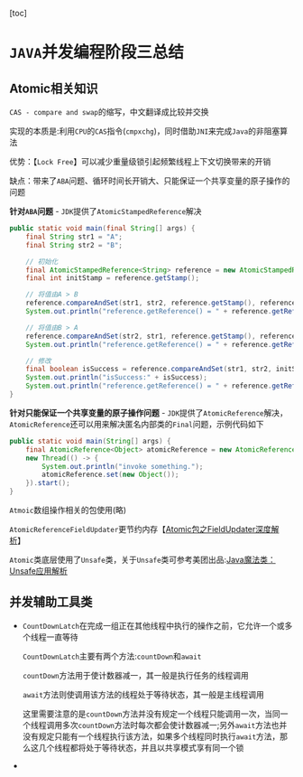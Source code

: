 [toc]

# `JAVA`并发编程阶段三总结

## Atomic相关知识

`CAS - compare and swap`的缩写，中文翻译成比较并交换

实现的本质是:利用`CPU`的`CAS`指令(`cmpxchg`)，同时借助`JNI`来完成`Java`的非阻塞算法

优势：【`Lock Free`】可以减少重量级锁引起频繁线程上下文切换带来的开销

缺点：带来了`ABA`问题、循环时间长开销大、只能保证一个共享变量的原子操作的问题

**针对`ABA`问题** - `JDK`提供了`AtomicStampedReference`解决

```java
public static void main(final String[] args) {
    final String str1 = "A";
    final String str2 = "B";

    // 初始化
    final AtomicStampedReference<String> reference = new AtomicStampedReference<String>(str1, 1);
    final int initStamp = reference.getStamp();

    // 将值由A > B
    reference.compareAndSet(str1, str2, reference.getStamp(), reference.getStamp() + 1);
    System.out.println("reference.getReference() = " + reference.getReference());

    // 将值由B > A
    reference.compareAndSet(str2, str1, reference.getStamp(), reference.getStamp() + 1);
    System.out.println("reference.getReference() = " + reference.getReference());

    // 修改
    final boolean isSuccess = reference.compareAndSet(str1, str2, initStamp, reference.getStamp() + 1);
    System.out.println("isSuccess:" + isSuccess);
    System.out.println("reference.getReference() = " + reference.getReference());
}
```

**针对只能保证一个共享变量的原子操作问题** - `JDK`提供了`AtomicReference`解决，`AtomicReference`还可以用来解决匿名内部类的`Final`问题，示例代码如下

```java
public static void main(String[] args) {
    final AtomicReference<Object> atomicReference = new AtomicReference<>(new Object());
    new Thread(() -> {
        System.out.println("invoke something.");
        atomicReference.set(new Object());
    }).start();
}
```

`Atmoic`数组操作相关的包使用(略)

`AtomicReferenceFieldUpdater`更节约内存【[Atomic包之FieldUpdater深度解析](https://github.com/aCoder2013/blog/issues/10)】

`Atomic`类底层使用了`Unsafe`类，关于`Unsafe`类可参考美团出品:[Java魔法类：Unsafe应用解析](https://tech.meituan.com/2019/02/14/talk-about-java-magic-class-unsafe.html)

## 并发辅助工具类

- `CountDownLatch`在完成一组正在其他线程中执行的操作之前，它允许一个或多个线程一直等待

    `CountDownLatch`主要有两个方法:`countDown`和`await`

    `countDown`方法用于使计数器减一，其一般是执行任务的线程调用

    `await`方法则使调用该方法的线程处于等待状态，其一般是主线程调用

    这里需要注意的是`countDown`方法并没有规定一个线程只能调用一次，当同一个线程调用多次`countDown`方法时每次都会使计数器减一;另外`await`方法也并没有规定只能有一个线程执行该方法，如果多个线程同时执行`await`方法，那么这几个线程都将处于等待状态，并且以共享模式享有同一个锁

- 